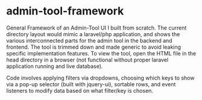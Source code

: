 # admin-tool-framework
General Framework of an Admin-Tool UI I built from scratch.
The current directory layout would mimic a laravel/php application, and shows the various interconnected parts for the admin tool in the backend and frontend.
The tool is trimmed down and made generic to avoid leaking specific implementation features.
To view the tool, open the HTML file in the head directory in a browser (not functional without proper laravel application running and live database).

Code involves applying filters via dropdowns, choosing which keys to show via a pop-up selector (built with jquery-ui), sortable rows, and event listeners to modify data based on what filter/key is chosen.
